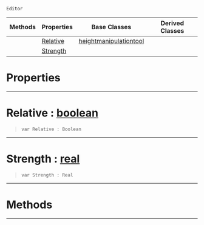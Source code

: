  `Editor`

|Methods|Properties|Base Classes|Derived Classes|
|---|---|---|---|
| |[ Relative](https://github.com/PlasmaEngine/PlasmaDocs/blob/master/code_reference/class_reference/raiselowertool.markdown#relative-plasma-engine-doc)|[heightmanipulationtool](https://github.com/PlasmaEngine/PlasmaDocs/blob/master/code_reference/class_reference/heightmanipulationtool.markdown)| |
| |[ Strength](https://github.com/PlasmaEngine/PlasmaDocs/blob/master/code_reference/class_reference/raiselowertool.markdown#strength-plasma-engine-doc)| | |


 #  Properties


---  
 #  Relative : [boolean](https://github.com/PlasmaEngine/PlasmaDocs/blob/master/code_reference/lightning_base_types/boolean.markdown)

> 
> ``` lang=cpp, name=Lightning
> var Relative : Boolean


---  
 #  Strength : [real](https://github.com/PlasmaEngine/PlasmaDocs/blob/master/code_reference/lightning_base_types/real.markdown)

> 
> ``` lang=cpp, name=Lightning
> var Strength : Real


---  
 #  Methods


---  
 

 